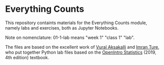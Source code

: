# Everything Counts

This repository containts materials for the Everything Counts module,
namely labs and exercises, both as Jupyter Notebooks.

Note on nomenclature: 01-1-lab means "week 1" "class 1" "lab".

The files are based on the excellent work of [Vural
Aksakalli](https://github.com/akmand/statististics_tutorials) and
[Imran Ture](https://www.imranture.com/labs/os/), who put together
Python lab files based on the [OpenIntro
Statistics](https://www.openintro.org/book/os/) (2019, 4th edition)
textbook.